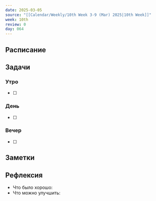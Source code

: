 ```yaml
---
date: 2025-03-05
source: "[[Calendar/Weekly/10th Week 3-9 (Mar) 2025|10th Week]]"
week: 10th
review: 0
day: 064
---
```



## Расписание

## Задачи

### Утро

- [ ]

### День

- [ ]

### Вечер

- [ ]

## Заметки

## Рефлексия

- Что было хорошо:
- Что можно улучшить: